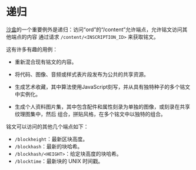 递归
=========

[沙盒](../inscriptions.md#sandboxing)的一个重要例外是递归：访问“ord”的“/content”允许端点，允许铭文访问其他端点的内容
通过请求 `/content/<INSCRIPTION_ID>` 来获取铭文。

这有许多有趣的用例：

- 重新混合现有铭文的内容。

- 将代码、图像、音频或样式表片段发布为公共的共享资源。

- 生成艺术收藏，其中算法使用JavaScript刻写，并从具有独特种子的多个铭文中实例化。

- 生成个人资料图片集，其中包含配件和属性刻录为单独的图像，或刻录在共享纹理图集中，然后
  组合，拼贴风格，在多个铭文中以独特的组合。

铭文可以访问的其他几个端点如下：

- `/blockheight`：最新区块高度。
- `/blockhash`：最新的块哈希。
- `/blockhash/<HEIGHT>`：给定块高度的块哈希。
- `/blocktime`：最新块的 UNIX 时间戳。
